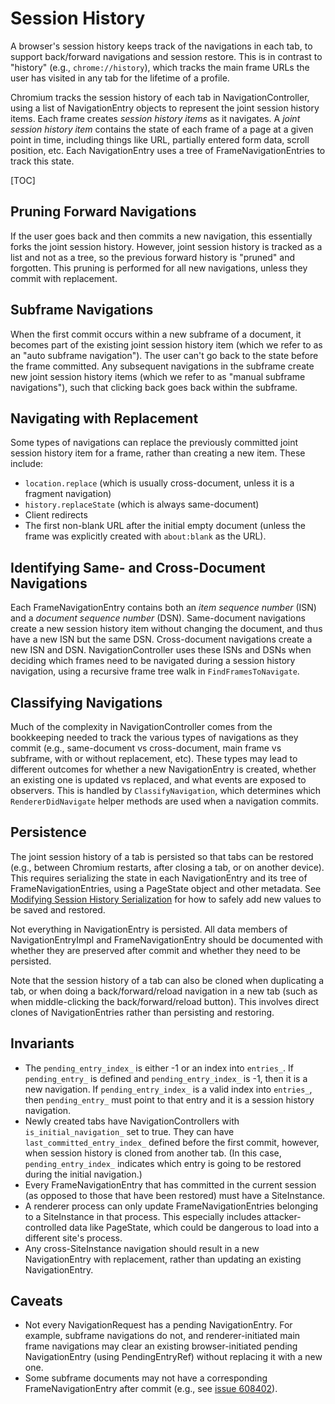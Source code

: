 # Session History

A browser's session history keeps track of the navigations in each tab, to
support back/forward navigations and session restore. This is in contrast to
"history" (e.g., `chrome://history`), which tracks the main frame URLs the user
has visited in any tab for the lifetime of a profile.

Chromium tracks the session history of each tab in NavigationController, using a
list of NavigationEntry objects to represent the joint session history items.
Each frame creates _session history items_ as it navigates. A _joint session
history item_ contains the state of each frame of a page at a given point in
time, including things like URL, partially entered form data, scroll position,
etc. Each NavigationEntry uses a tree of FrameNavigationEntries to track this
state.

[TOC]


## Pruning Forward Navigations

If the user goes back and then commits a new navigation, this essentially forks
the joint session history. However, joint session history is tracked as a list
and not as a tree, so the previous forward history is "pruned" and forgotten.
This pruning is performed for all new navigations, unless they commit with
replacement.


## Subframe Navigations

When the first commit occurs within a new subframe of a document, it becomes
part of the existing joint session history item (which we refer to as an "auto
subframe navigation"). The user can't go back to the state before the frame
committed. Any subsequent navigations in the subframe create new joint session
history items (which we refer to as "manual subframe navigations"), such that
clicking back goes back within the subframe.


## Navigating with Replacement

Some types of navigations can replace the previously committed joint session
history item for a frame, rather than creating a new item. These include:

 * `location.replace` (which is usually cross-document, unless it is a fragment
   navigation)
 * `history.replaceState` (which is always same-document)
 * Client redirects
 * The first non-blank URL after the initial empty document (unless the frame
   was explicitly created with `about:blank` as the URL).


## Identifying Same- and Cross-Document Navigations

Each FrameNavigationEntry contains both an _item sequence number_ (ISN) and a
_document sequence number_ (DSN). Same-document navigations create a new session
history item without changing the document, and thus have a new ISN but the same
DSN. Cross-document navigations create a new ISN and DSN. NavigationController
uses these ISNs and DSNs when deciding which frames need to be navigated during
a session history navigation, using a recursive frame tree walk in
`FindFramesToNavigate`.


## Classifying Navigations

Much of the complexity in NavigationController comes from the bookkeeping needed
to track the various types of navigations as they commit (e.g., same-document vs
cross-document, main frame vs subframe, with or without replacement, etc). These
types may lead to different outcomes for whether a new NavigationEntry is
created, whether an existing one is updated vs replaced, and what events are
exposed to observers. This is handled by `ClassifyNavigation`, which determines
which `RendererDidNavigate` helper methods are used when a navigation commits.


## Persistence

The joint session history of a tab is persisted so that tabs can be restored
(e.g., between Chromium restarts, after closing a tab, or on another device).
This requires serializing the state in each NavigationEntry and its tree of
FrameNavigationEntries, using a PageState object and other metadata.
See [Modifying Session History Serialization](modifying_session_history_serialization.md)
for how to safely add new values to be saved and restored.

Not everything in NavigationEntry is persisted. All data members of
NavigationEntryImpl and FrameNavigationEntry should be documented with whether
they are preserved after commit and whether they need to be persisted.

Note that the session history of a tab can also be cloned when duplicating a
tab, or when doing a back/forward/reload navigation in a new tab (such as when
middle-clicking the back/forward/reload button). This involves direct clones of
NavigationEntries rather than persisting and restoring.

## Invariants

 * The `pending_entry_index_` is either -1 or an index into `entries_`. If
   `pending_entry_` is defined and `pending_entry_index_` is -1, then it is a
   new navigation. If `pending_entry_index_` is a valid index into `entries_`,
   then `pending_entry_` must point to that entry and it is a session history
   navigation.
 * Newly created tabs have NavigationControllers with `is_initial_navigation_`
   set to true. They can have `last_committed_entry_index_` defined before the
   first commit, however, when session history is cloned from another tab. (In
   this case, `pending_entry_index_` indicates which entry is going to be
   restored during the initial navigation.)
 * Every FrameNavigationEntry that has committed in the current session (as
   opposed to those that have been restored) must have a SiteInstance.
 * A renderer process can only update FrameNavigationEntries belonging to a
   SiteInstance in that process. This especially includes attacker-controlled
   data like PageState, which could be dangerous to load into a different
   site's process.
 * Any cross-SiteInstance navigation should result in a new NavigationEntry
   with replacement, rather than updating an existing NavigationEntry.


## Caveats

 * Not every NavigationRequest has a pending NavigationEntry. For example,
   subframe navigations do not, and renderer-initiated main frame navigations
   may clear an existing browser-initiated pending NavigationEntry (using
   PendingEntryRef) without replacing it with a new one.
 * Some subframe documents may not have a corresponding FrameNavigationEntry
   after commit (e.g., see [issue 608402](https://crbug.com/608402)).
